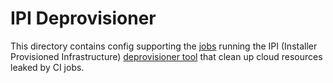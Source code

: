# IPI Deprovisioner

This directory contains config supporting the [jobs](https://prow.svc.ci.openshift.org/?job=periodic-ipi-deprovision)
running the IPI (Installer Provisioned Infrastructure) [deprovisioner tool](https://github.com/openshift/ci-tools/tree/master/cmd/ipi-deprovision)
that clean up cloud resources leaked by CI jobs.
